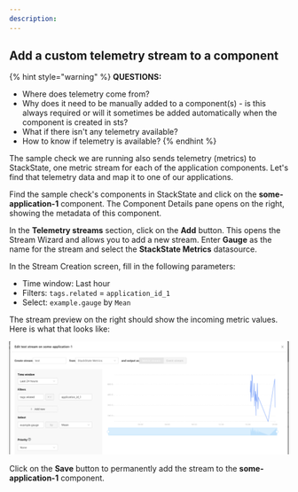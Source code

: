 ```yaml
---
description: 
---
```


## Add a custom telemetry stream to a component

{% hint style="warning" %}
**QUESTIONS:**
- Where does telemetry come from?
- Why does it need to be manually added to a component(s) - is this always required or will it sometimes be added automatically when the component is created in sts?
- What if there isn't any telemetry available?
- How to know if telemetry is available?
{% endhint %}

The sample check we are running also sends telemetry \(metrics\) to StackState, one metric stream for each of the application components. Let's find that telemetry data and map it to one of our applications.

Find the sample check's components in StackState and click on the **some-application-1** component. The Component Details pane opens on the right, showing the metadata of this component.

In the **Telemetry streams** section, click on the **Add** button. This opens the Stream Wizard and allows you to add a new stream. Enter **Gauge** as the name for the stream and select the **StackState Metrics** datasource.

In the Stream Creation screen, fill in the following parameters:

* Time window: Last hour
* Filters: `tags.related` = `application_id_1`
* Select: `example.gauge` by `Mean`

The stream preview on the right should show the incoming metric values. Here is what that looks like:

![](/.gitbook/assets/example-telemetry-stream.png)

Click on the **Save** button to permanently add the stream to the **some-application-1** component.